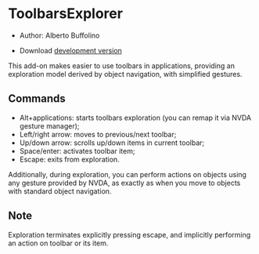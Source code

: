 # ToolbarsExplorer #

* Author: Alberto Buffolino
<!-- * Download [stable version][1] -->
* Download [development version][2]

This add-on makes easier to use toolbars in applications, providing an exploration model derived by object navigation, with simplified gestures.

## Commands

* Alt+applications: starts toolbars exploration (you can remap it via NVDA gesture manager);
* Left/right arrow: moves to previous/next toolbar;
* Up/down arrow: scrolls up/down items in current toolbar;
* Space/enter: activates toolbar item;
* Escape: exits from exploration.

Additionally, during exploration, you can perform actions on objects using any gesture provided by NVDA, as exactly as when you move to objects with standard object navigation.

## Note

Exploration terminates explicitly pressing escape, and implicitly performing an action on toolbar or its item.

[2]: https://raw.githubusercontent.com/ABuffEr/toolbarsExplorer/master/toolbarsExplorer-1.0-dev.nvda-addon
